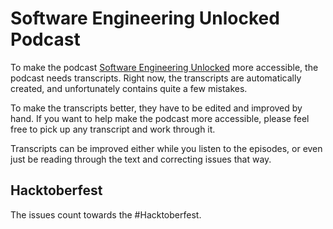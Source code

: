 # Software Engineering Unlocked Podcast

To make the podcast [Software Engineering Unlocked](https://www.se-unlocked.com) more accessible, the podcast needs transcripts. Right now, the transcripts are automatically created, and unfortunately contains quite a few mistakes.

To make the transcripts better, they have to be edited and improved by hand. 
If you want to help make the podcast more accessible, please feel free to pick up any transcript and work through it.

Transcripts can be improved either while you listen to the episodes, or even just be reading through the text and correcting issues that way.

## Hacktoberfest 
The issues count towards the #Hacktoberfest. 
